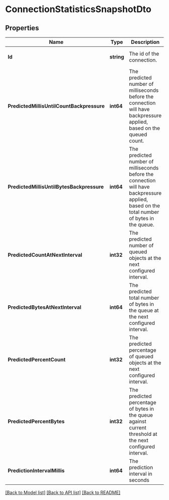 # ConnectionStatisticsSnapshotDto

## Properties
Name | Type | Description | Notes
------------ | ------------- | ------------- | -------------
**Id** | **string** | The id of the connection. | [optional] [default to null]
**PredictedMillisUntilCountBackpressure** | **int64** | The predicted number of milliseconds before the connection will have backpressure applied, based on the queued count. | [optional] [default to null]
**PredictedMillisUntilBytesBackpressure** | **int64** | The predicted number of milliseconds before the connection will have backpressure applied, based on the total number of bytes in the queue. | [optional] [default to null]
**PredictedCountAtNextInterval** | **int32** | The predicted number of queued objects at the next configured interval. | [optional] [default to null]
**PredictedBytesAtNextInterval** | **int64** | The predicted total number of bytes in the queue at the next configured interval. | [optional] [default to null]
**PredictedPercentCount** | **int32** | The predicted percentage of queued objects at the next configured interval. | [optional] [default to null]
**PredictedPercentBytes** | **int32** | The predicted percentage of bytes in the queue against current threshold at the next configured interval. | [optional] [default to null]
**PredictionIntervalMillis** | **int64** | The prediction interval in seconds | [optional] [default to null]

[[Back to Model list]](../README.md#documentation-for-models) [[Back to API list]](../README.md#documentation-for-api-endpoints) [[Back to README]](../README.md)


